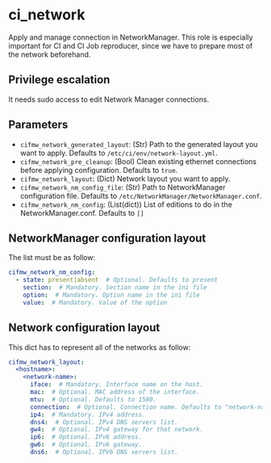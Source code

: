# ci_network
Apply and manage connection in NetworkManager. This role is especially important for CI
and CI Job reproducer, since we have to prepare most of the network beforehand.

## Privilege escalation
It needs sudo access to edit Network Manager connections.

## Parameters
* `cifmw_network_generated_layout`: (Str) Path to the generated layout you want to apply. Defaults to `/etc/ci/env/network-layout.yml`.
* `cifmw_network_pre_cleanup`: (Bool) Clean existing ethernet connections before applying configuration. Defaults to `true`.
* `cifmw_network_layout`: (Dict) Network layout you want to apply.
* `cifmw_network_nm_config_file`: (Str) Path to NetworkManager configuration file. Defaults to `/etc/NetworkManager/NetworkManager.conf`.
* `cifmw_network_nm_config`: (List(dict)) List of editions to do in the NetworkManager.conf. Defaults to `[]`

## NetworkManager configuration layout
The list must be as follow:

```YAML
cifmw_network_nm_config:
  - state: present|absent  # Optional. Defaults to present
    section:  # Mandatory. Section name in the ini file
    option:  # Mandatory. Option name in the ini file
    value:  # Mandatory. Value of the option
```

## Network configuration layout
This dict has to represent all of the networks as follow:

```YAML
cifmw_network_layout:
  <hostname>:
    <network-name>:
      iface:  # Mandatory. Interface name on the host.
      mac:  # Optional. MAC address of the interface.
      mtu:  # Optional. Defaults to 1500.
      connection:  # Optional. Connection name. Defaults to "network-name" key value.
      ip4:  # Mandatory. IPv4 address.
      dns4:  # Optional. IPv4 DNS servers list.
      gw4:  # Optional. IPv4 gateway for that network.
      ip6:  # Optional. IPv6 address.
      gw6:  # Optional. IPv6 gateway.
      dns6:  # Optional. IPV6 DNS servers list.
```
